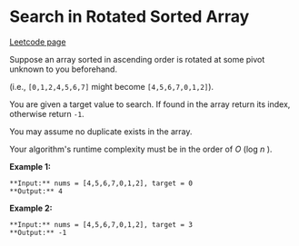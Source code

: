 # Search in Rotated Sorted Array
[Leetcode page](https://leetcode.com/problems/search-in-rotated-sorted-array/description)

Suppose an array sorted in ascending order is rotated at some pivot unknown to
you beforehand.

(i.e., `[0,1,2,4,5,6,7]` might become `[4,5,6,7,0,1,2]`).

You are given a target value to search. If found in the array return its
index, otherwise return `-1`.

You may assume no duplicate exists in the array.

Your algorithm's runtime complexity must be in the order of  _O_ (log  _n_ ).

**Example 1:**

    
    
    **Input:** nums = [4,5,6,7,0,1,2], target = 0
    **Output:** 4
    

**Example 2:**

    
    
    **Input:** nums = [4,5,6,7,0,1,2], target = 3
    **Output:** -1

